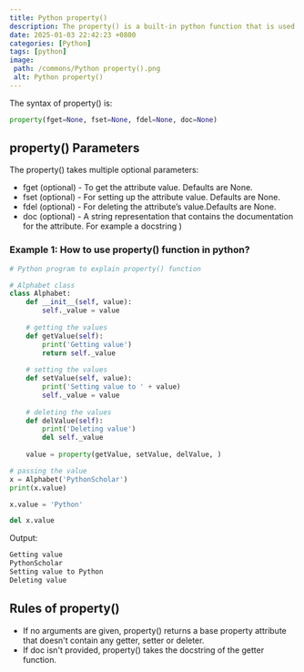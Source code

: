 ```yaml
---
title: Python property()
description: The property() is a built-in python function that is used to define specific properties in the python class.
date: 2025-01-03 22:42:23 +0800
categories: [Python]
tags: [python]
image:
 path: /commons/Python property().png
 alt: Python property()
---
```


The syntax of property()  is:

```python
property(fget=None, fset=None, fdel=None, doc=None)

```

## property() Parameters 

The property() takes multiple optional parameters:

* fget (optional) \- To get the attribute value. Defaults are None.  
* fset (optional) \- For setting up the attribute value. Defaults are None.  
* fdel (optional) \- For deleting the attribute’s value.Defaults are None.  
* doc (optional) \- A string representation that contains the documentation for the attribute. For example a docstring )

### Example 1: How to use property() function in python?

```python
# Python program to explain property() function

# Alphabet class
class Alphabet:
	def __init__(self, value):
		self._value = value
		
	# getting the values
	def getValue(self):
		print('Getting value')
		return self._value
		
	# setting the values
	def setValue(self, value):
		print('Setting value to ' + value)
		self._value = value
		
	# deleting the values
	def delValue(self):
		print('Deleting value')
		del self._value
	
	value = property(getValue, setValue, delValue, )

# passing the value
x = Alphabet('PythonScholar')
print(x.value)

x.value = 'Python'

del x.value

```

Output:

```python
Getting value
PythonScholar
Setting value to Python
Deleting value

```

## Rules of property()

* If no arguments are given, property() returns a base property attribute that doesn't contain any getter, setter or deleter.  
* If doc isn't provided, property() takes the docstring of the getter function.